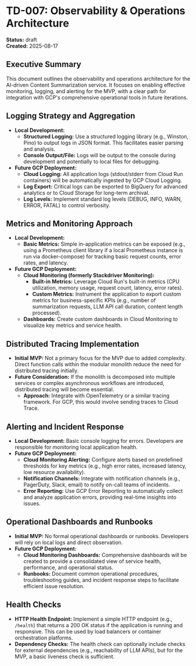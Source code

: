 # TD-007: Observability & Operations Architecture

**Status:** draft  
**Created:** 2025-08-17  

## Executive Summary
This document outlines the observability and operations architecture for the AI-driven Content Summarization service. It focuses on enabling effective monitoring, logging, and alerting for the MVP, with a clear path for integration with GCP's comprehensive operational tools in future iterations.

## Logging Strategy and Aggregation
- **Local Development:**
    - **Structured Logging:** Use a structured logging library (e.g., Winston, Pino) to output logs in JSON format. This facilitates easier parsing and analysis.
    - **Console Output/File:** Logs will be output to the console during development and potentially to local files for debugging.
- **Future GCP Deployment:**
    - **Cloud Logging:** All application logs (stdout/stderr from Cloud Run containers) will be automatically ingested by GCP Cloud Logging.
    - **Log Export:** Critical logs can be exported to BigQuery for advanced analytics or to Cloud Storage for long-term archival.
    - **Log Levels:** Implement standard log levels (DEBUG, INFO, WARN, ERROR, FATAL) to control verbosity.

## Metrics and Monitoring Approach
- **Local Development:**
    - **Basic Metrics:** Simple in-application metrics can be exposed (e.g., using a Prometheus client library if a local Prometheus instance is run via docker-compose) for tracking basic request counts, error rates, and latency.
- **Future GCP Deployment:**
    - **Cloud Monitoring (formerly Stackdriver Monitoring):**
        - **Built-in Metrics:** Leverage Cloud Run's built-in metrics (CPU utilization, memory usage, request count, latency, error rates).
        - **Custom Metrics:** Instrument the application to export custom metrics for business-specific KPIs (e.g., number of summarization requests, LLM API call duration, content length processed).
    - **Dashboards:** Create custom dashboards in Cloud Monitoring to visualize key metrics and service health.

## Distributed Tracing Implementation
- **Initial MVP:** Not a primary focus for the MVP due to added complexity. Direct function calls within the modular monolith reduce the need for distributed tracing initially.
- **Future Consideration:** If the monolith is decomposed into multiple services or complex asynchronous workflows are introduced, distributed tracing will become essential.
    - **Approach:** Integrate with OpenTelemetry or a similar tracing framework. For GCP, this would involve sending traces to Cloud Trace.

## Alerting and Incident Response
- **Local Development:** Basic console logging for errors. Developers are responsible for monitoring local application health.
- **Future GCP Deployment:**
    - **Cloud Monitoring Alerting:** Configure alerts based on predefined thresholds for key metrics (e.g., high error rates, increased latency, low resource availability).
    - **Notification Channels:** Integrate with notification channels (e.g., PagerDuty, Slack, email) to notify on-call teams of incidents.
    - **Error Reporting:** Use GCP Error Reporting to automatically collect and analyze application errors, providing real-time insights into issues.

## Operational Dashboards and Runbooks
- **Initial MVP:** No formal operational dashboards or runbooks. Developers will rely on local logs and direct observation.
- **Future GCP Deployment:**
    - **Cloud Monitoring Dashboards:** Comprehensive dashboards will be created to provide a consolidated view of service health, performance, and operational status.
    - **Runbooks:** Document common operational procedures, troubleshooting guides, and incident response steps to facilitate efficient issue resolution.

## Health Checks
- **HTTP Health Endpoint:** Implement a simple HTTP endpoint (e.g., `/health`) that returns a 200 OK status if the application is running and responsive. This can be used by load balancers or container orchestration platforms.
- **Dependency Checks:** The health check can optionally include checks for external dependencies (e.g., reachability of LLM APIs), but for the MVP, a basic liveness check is sufficient.
